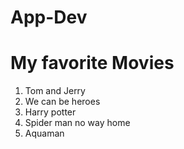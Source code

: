 # App-Dev
# My favorite Movies
1. Tom and Jerry
2. We can be heroes
3. Harry potter
4. Spider man no way home
5. Aquaman
